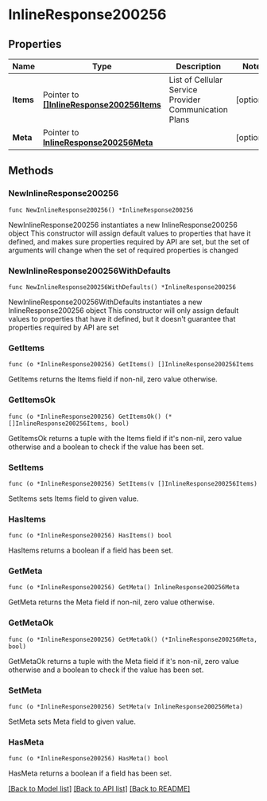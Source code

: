 # InlineResponse200256

## Properties

Name | Type | Description | Notes
------------ | ------------- | ------------- | -------------
**Items** | Pointer to [**[]InlineResponse200256Items**](InlineResponse200256Items.md) | List of Cellular Service Provider Communication Plans | [optional] 
**Meta** | Pointer to [**InlineResponse200256Meta**](InlineResponse200256Meta.md) |  | [optional] 

## Methods

### NewInlineResponse200256

`func NewInlineResponse200256() *InlineResponse200256`

NewInlineResponse200256 instantiates a new InlineResponse200256 object
This constructor will assign default values to properties that have it defined,
and makes sure properties required by API are set, but the set of arguments
will change when the set of required properties is changed

### NewInlineResponse200256WithDefaults

`func NewInlineResponse200256WithDefaults() *InlineResponse200256`

NewInlineResponse200256WithDefaults instantiates a new InlineResponse200256 object
This constructor will only assign default values to properties that have it defined,
but it doesn't guarantee that properties required by API are set

### GetItems

`func (o *InlineResponse200256) GetItems() []InlineResponse200256Items`

GetItems returns the Items field if non-nil, zero value otherwise.

### GetItemsOk

`func (o *InlineResponse200256) GetItemsOk() (*[]InlineResponse200256Items, bool)`

GetItemsOk returns a tuple with the Items field if it's non-nil, zero value otherwise
and a boolean to check if the value has been set.

### SetItems

`func (o *InlineResponse200256) SetItems(v []InlineResponse200256Items)`

SetItems sets Items field to given value.

### HasItems

`func (o *InlineResponse200256) HasItems() bool`

HasItems returns a boolean if a field has been set.

### GetMeta

`func (o *InlineResponse200256) GetMeta() InlineResponse200256Meta`

GetMeta returns the Meta field if non-nil, zero value otherwise.

### GetMetaOk

`func (o *InlineResponse200256) GetMetaOk() (*InlineResponse200256Meta, bool)`

GetMetaOk returns a tuple with the Meta field if it's non-nil, zero value otherwise
and a boolean to check if the value has been set.

### SetMeta

`func (o *InlineResponse200256) SetMeta(v InlineResponse200256Meta)`

SetMeta sets Meta field to given value.

### HasMeta

`func (o *InlineResponse200256) HasMeta() bool`

HasMeta returns a boolean if a field has been set.


[[Back to Model list]](../README.md#documentation-for-models) [[Back to API list]](../README.md#documentation-for-api-endpoints) [[Back to README]](../README.md)


